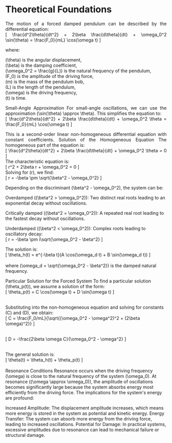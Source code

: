 # Theoretical Foundations
<p align="justify">
The motion of a forced damped pendulum can be described by the differential equation:<br/>
[
\frac{d^2\theta}{dt^2} + 2\beta \frac{d\theta}{dt} + \omega_0^2 \sin(\theta) = \frac{F_0}{mL} \cos(\omega t)
]
</p>
where:
<p align="justify">
(\theta) is the angular displacement,<br/>
(\beta) is the damping coefficient,<br/>
(\omega_0^2 = \frac{g}{L}) is the natural frequency of the pendulum,<br/>
(F_0) is the amplitude of the driving force,<br/>
(m) is the mass of the pendulum bob,<br/>
(L) is the length of the pendulum,<br/>
(\omega) is the driving frequency,<br/>
(t) is time.
</p>

<p align="justify">
Small-Angle Approximation
For small-angle oscillations, we can use the approximation (\sin(\theta) \approx \theta). This simplifies the equation to:<br/>
[
\frac{d^2\theta}{dt^2} + 2\beta \frac{d\theta}{dt} + \omega_0^2 \theta = \frac{F_0}{mL} \cos(\omega t)
]
</p>

<p align="justify">
This is a second-order linear non-homogeneous differential equation with constant coefficients.
Solution of the Homogeneous Equation
The homogeneous part of the equation is:<br/>
[
\frac{d^2\theta}{dt^2} + 2\beta \frac{d\theta}{dt} + \omega_0^2 \theta = 0
]<br/>
The characteristic equation is:<br/>
[
r^2 + 2\beta r + \omega_0^2 = 0
]<br/>
Solving for (r), we find:<br/>
[
r = -\beta \pm \sqrt{\beta^2 - \omega_0^2}
]<br/>
</p>

<p align="justify">
Depending on the discriminant (\beta^2 - \omega_0^2), the system can be:

Overdamped ((\beta^2 > \omega_0^2)): Two distinct real roots leading to an exponential decay without oscillations.

Critically damped ((\beta^2 = \omega_0^2)): A repeated real root leading to the fastest decay without oscillations.

Underdamped ((\beta^2 < \omega_0^2)): Complex roots leading to oscillatory decay:<br/>
[
r = -\beta \pm i\sqrt{\omega_0^2 - \beta^2}
]<br/>

The solution is:<br/>
[
\theta_h(t) = e^{-\beta t}(A \cos(\omega_d t) + B \sin(\omega_d t))
]<br/><br/>
where (\omega_d = \sqrt{\omega_0^2 - \beta^2}) is the damped natural frequency.

Particular Solution for the Forced System
To find a particular solution (\theta_p(t)), we assume a solution of the form:<br/>
[
\theta_p(t) = C \cos(\omega t) + D \sin(\omega t)
]<br/><br/>

Substituting into the non-homogeneous equation and solving for constants (C) and (D), we obtain:<br/>
[
C = \frac{F_0/mL}{\sqrt{(\omega_0^2 - \omega^2)^2 + (2\beta \omega)^2}}
]<br/><br/>

[
D = -\frac{2\beta \omega C}{\omega_0^2 - \omega^2}
]<br/><br/>

The general solution is:<br/>
[
\theta(t) = \theta_h(t) + \theta_p(t)
]<br/><br/>
Resonance Conditions
Resonance occurs when the driving frequency (\omega) is close to the natural frequency of the system (\omega_0). At resonance ((\omega \approx \omega_0)), the amplitude of oscillations becomes significantly large because the system absorbs energy most efficiently from the driving force.
The implications for the system's energy are profound:

Increased Amplitude: The displacement amplitude increases, which means more energy is stored in the system as potential and kinetic energy.
Energy Transfer: The system can absorb more energy from the driving force, leading to increased oscillations.
Potential for Damage: In practical systems, excessive amplitudes due to resonance can lead to mechanical failure or structural damage.
</p>
